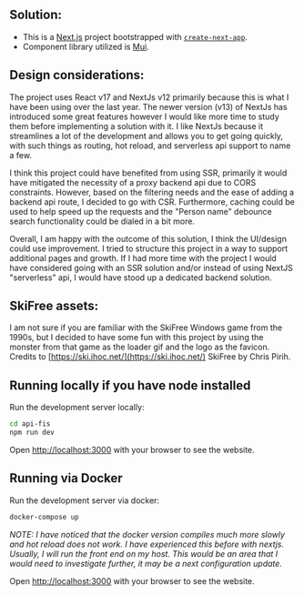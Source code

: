 ## Solution:

- This is a [Next.js](https://nextjs.org/) project bootstrapped with [`create-next-app`](https://github.com/vercel/next.js/tree/canary/packages/create-next-app).
- Component library utilized is [Mui](https://mui.com/).

## Design considerations:

The project uses React v17 and NextJs v12 primarily because this is what I have been using over the last year. The newer version (v13) of NextJs has introduced some great features however I would like more time to study them before implementing a solution with it. I like NextJs because it streamlines a lot of the development and allows you to get going quickly, with such things as routing, hot reload, and serverless api support to name a few.

I think this project could have benefited from using SSR, primarily it would have mitigated the necessity of a proxy backend api due to CORS constraints. However, based on the filtering needs and the ease of adding a backend api route, I decided to go with CSR. Furthermore, caching could be used to help speed up the requests and the "Person name" debounce search functionality could be dialed in a bit more.

Overall, I am happy with the outcome of this solution, I think the UI/design could use improvement. I tried to structure this project in a way to support additional pages and growth. If I had more time with the project I would have considered going with an SSR solution and/or instead of using NextJS "serverless" api, I would have stood up a dedicated backend solution.

## SkiFree assets:

I am not sure if you are familiar with the SkiFree Windows game from the 1990s, but I decided to have some fun with this project by using the monster from that game as the loader gif and the logo as the favicon. Credits to [https://ski.ihoc.net/](https://ski.ihoc.net/) SkiFree by Chris Pirih.

## Running locally if you have node installed

Run the development server locally:

```bash
cd api-fis
npm run dev
```

Open [http://localhost:3000](http://localhost:3000) with your browser to see the website.

## Running via Docker

Run the development server via docker:

```bash
docker-compose up
```

_NOTE: I have noticed that the docker version compiles much more slowly and hot reload does not work. I have experienced this before with nextjs. Usually, I will run the front end on my host. This would be an area that I would need to investigate further, it may be a next configuration update._

Open [http://localhost:3000](http://localhost:3000) with your browser to see the website.
